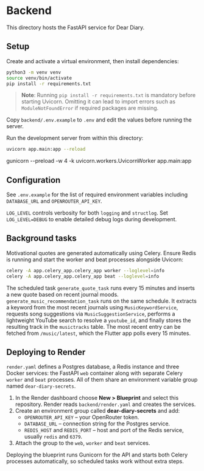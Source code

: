 # Backend

This directory hosts the FastAPI service for Dear Diary.

## Setup

Create and activate a virtual environment, then install dependencies:


```bash
python3 -m venv venv
source venv/bin/activate
pip install -r requirements.txt
```

> **Note**: Running `pip install -r requirements.txt` is mandatory before
> starting Uvicorn. Omitting it can lead to import errors such as
> `ModuleNotFoundError` if required packages are missing.

Copy `backend/.env.example` to `.env` and edit the values before running the server.

Run the development server from within this directory:

```bash
uvicorn app.main:app --reload
```
gunicorn --preload -w 4 -k uvicorn.workers.UvicornWorker app.main:app

## Configuration

See `.env.example` for the list of required environment variables including
`DATABASE_URL` and `OPENROUTER_API_KEY`.

`LOG_LEVEL` controls verbosity for both `logging` and `structlog`. Set
`LOG_LEVEL=DEBUG` to enable detailed debug logs during development.

## Background tasks

Motivational quotes are generated automatically using Celery. Ensure Redis is running and start the worker and beat processes alongside Uvicorn:

```bash
celery -A app.celery_app.celery_app worker --loglevel=info
celery -A app.celery_app.celery_app beat --loglevel=info
```

The scheduled task `generate_quote_task` runs every 15 minutes and inserts a new
quote based on recent journal moods. `generate_music_recommendation_task` runs on
the same schedule. It extracts a keyword from the most recent journals using
`MusicKeywordService`, requests song suggestions via `MusicSuggestionService`,
performs a lightweight YouTube search to resolve a `youtube_id`, and finally
stores the resulting track in the `musictracks` table. The most recent entry can
be fetched from `/music/latest`, which the Flutter app polls every 15 minutes.

## Deploying to Render

`render.yaml` defines a Postgres database, a Redis instance and three Docker
services: the FastAPI `web` container along with separate Celery `worker` and
`beat` processes. All of them share an environment variable group named
`dear-diary-secrets`.

1. In the Render dashboard choose **New > Blueprint** and select this repository.
   Render reads `backend/render.yaml` and creates the services.
2. Create an environment group called **dear-diary-secrets** and add:
   - `OPENROUTER_API_KEY` – your OpenRouter token.
   - `DATABASE_URL` – connection string for the Postgres service.
   - `REDIS_HOST` and `REDIS_PORT` – host and port of the Redis service,
     usually `redis` and `6379`.
3. Attach the group to the `web`, `worker` and `beat` services.

Deploying the blueprint runs Gunicorn for the API and starts both Celery
processes automatically, so scheduled tasks work without extra steps.
